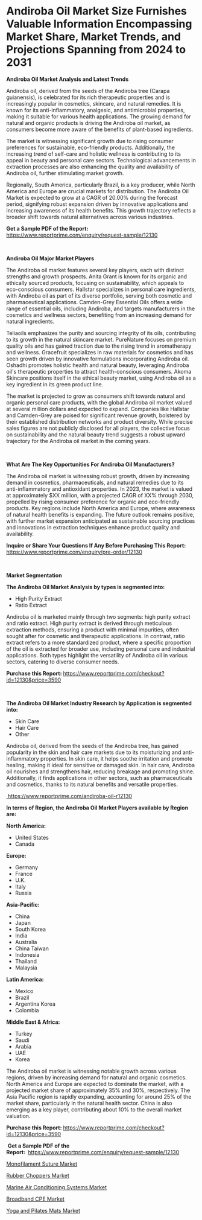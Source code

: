 <p><h1>Andiroba Oil Market Size Furnishes Valuable Information Encompassing Market Share, Market Trends, and Projections Spanning from 2024 to 2031</h1></p><p><strong>Andiroba Oil Market Analysis and Latest Trends</strong></p>
<p><p>Andiroba oil, derived from the seeds of the Andiroba tree (Carapa guianensis), is celebrated for its rich therapeutic properties and is increasingly popular in cosmetics, skincare, and natural remedies. It is known for its anti-inflammatory, analgesic, and antimicrobial properties, making it suitable for various health applications. The growing demand for natural and organic products is driving the Andiroba oil market, as consumers become more aware of the benefits of plant-based ingredients.</p><p>The market is witnessing significant growth due to rising consumer preferences for sustainable, eco-friendly products. Additionally, the increasing trend of self-care and holistic wellness is contributing to its appeal in beauty and personal care sectors. Technological advancements in extraction processes are also enhancing the quality and availability of Andiroba oil, further stimulating market growth.</p><p>Regionally, South America, particularly Brazil, is a key producer, while North America and Europe are crucial markets for distribution. The Andiroba Oil Market is expected to grow at a CAGR of 20.00% during the forecast period, signifying robust expansion driven by innovative applications and increasing awareness of its health benefits. This growth trajectory reflects a broader shift towards natural alternatives across various industries.</p></p>
<p><strong>Get a Sample PDF of the Report:&nbsp;</strong> <a href="https://www.reportprime.com/enquiry/request-sample/12130">https://www.reportprime.com/enquiry/request-sample/12130</a></p>
<p>&nbsp;</p>
<p><strong>Andiroba Oil Major Market Players</strong></p>
<p><p>The Andiroba oil market features several key players, each with distinct strengths and growth prospects. Anita Grant is known for its organic and ethically sourced products, focusing on sustainability, which appeals to eco-conscious consumers. Hallstar specializes in personal care ingredients, with Andiroba oil as part of its diverse portfolio, serving both cosmetic and pharmaceutical applications. Camden-Grey Essential Oils offers a wide range of essential oils, including Andiroba, and targets manufacturers in the cosmetics and wellness sectors, benefiting from an increasing demand for natural ingredients.</p><p>Teliaoils emphasizes the purity and sourcing integrity of its oils, contributing to its growth in the natural skincare market. PureNature focuses on premium quality oils and has gained traction due to the rising trend in aromatherapy and wellness. Gracefruit specializes in raw materials for cosmetics and has seen growth driven by innovative formulations incorporating Andiroba oil. Oshadhi promotes holistic health and natural beauty, leveraging Andiroba oil's therapeutic properties to attract health-conscious consumers. Akoma Skincare positions itself in the ethical beauty market, using Andiroba oil as a key ingredient in its green product line.</p><p>The market is projected to grow as consumers shift towards natural and organic personal care products, with the global Andiroba oil market valued at several million dollars and expected to expand. Companies like Hallstar and Camden-Grey are poised for significant revenue growth, bolstered by their established distribution networks and product diversity. While precise sales figures are not publicly disclosed for all players, the collective focus on sustainability and the natural beauty trend suggests a robust upward trajectory for the Andiroba oil market in the coming years.</p></p>
<p>&nbsp;</p>
<p><strong>What Are The Key Opportunities For Andiroba Oil Manufacturers?</strong></p>
<p><p>The Andiroba oil market is witnessing robust growth, driven by increasing demand in cosmetics, pharmaceuticals, and natural remedies due to its anti-inflammatory and antioxidant properties. In 2023, the market is valued at approximately $XX million, with a projected CAGR of XX% through 2030, propelled by rising consumer preference for organic and eco-friendly products. Key regions include North America and Europe, where awareness of natural health benefits is expanding. The future outlook remains positive, with further market expansion anticipated as sustainable sourcing practices and innovations in extraction techniques enhance product quality and availability.</p></p>
<p><strong>Inquire or Share Your Questions If Any Before Purchasing This Report:</strong> <a href="https://www.reportprime.com/enquiry/pre-order/12130">https://www.reportprime.com/enquiry/pre-order/12130</a></p>
<p>&nbsp;</p>
<p><strong>Market Segmentation</strong></p>
<p><strong>The Andiroba Oil Market Analysis by types is segmented into:</strong></p>
<p><ul><li>High Purity Extract</li><li>Ratio Extract</li></ul></p>
<p><p>Andiroba oil is marketed mainly through two segments: high purity extract and ratio extract. High purity extract is derived through meticulous extraction methods, ensuring a product with minimal impurities, often sought after for cosmetic and therapeutic applications. In contrast, ratio extract refers to a more standardized product, where a specific proportion of the oil is extracted for broader use, including personal care and industrial applications. Both types highlight the versatility of Andiroba oil in various sectors, catering to diverse consumer needs.</p></p>
<p><strong>Purchase this Report:&nbsp;</strong><a href="https://www.reportprime.com/checkout?id=12130&price=3590">https://www.reportprime.com/checkout?id=12130&price=3590</a></p>
<p>&nbsp;</p>
<p><strong>The Andiroba Oil Market Industry Research by Application is segmented into:</strong></p>
<p><ul><li>Skin Care</li><li>Hair Care</li><li>Other</li></ul></p>
<p><p>Andiroba oil, derived from the seeds of the Andiroba tree, has gained popularity in the skin and hair care markets due to its moisturizing and anti-inflammatory properties. In skin care, it helps soothe irritation and promote healing, making it ideal for sensitive or damaged skin. In hair care, Andiroba oil nourishes and strengthens hair, reducing breakage and promoting shine. Additionally, it finds applications in other sectors, such as pharmaceuticals and cosmetics, thanks to its natural benefits and versatile properties.</p></p>
<p><a href="https://www.reportprime.com/andiroba-oil-r12130">&nbsp;https://www.reportprime.com/andiroba-oil-r12130</a></p>
<p><strong>In terms of Region, the Andiroba Oil Market Players available by Region are:</strong></p>
<p>
    <p> <strong> North America: </strong>
        <ul>
            <li>United States</li>
            <li>Canada</li>
        </ul>
        </p> 
    <p> <strong> Europe: </strong>
        <ul>
            <li>Germany</li>
            <li>France</li>
            <li>U.K.</li>
            <li>Italy</li>
            <li>Russia</li>
        </ul>
        </p> 
    <p> <strong> Asia-Pacific: </strong>
        <ul>
            <li>China</li>
            <li>Japan</li>
            <li>South Korea</li>
            <li>India</li>
            <li>Australia</li>
            <li>China Taiwan</li>
            <li>Indonesia</li>
            <li>Thailand</li>
            <li>Malaysia</li>
        </ul>
        </p> 
    <p> <strong> Latin America: </strong>
        <ul>
            <li>Mexico</li>
            <li>Brazil</li>
            <li>Argentina Korea</li>
            <li>Colombia</li>
        </ul>
        </p> 
    <p> <strong> Middle East & Africa: </strong>
        <ul>
            <li>Turkey</li>
            <li>Saudi</li>
            <li>Arabia</li>
            <li>UAE</li>
            <li>Korea</li>
        </ul>
    </p>
    </p>
<p><p>The Andiroba oil market is witnessing notable growth across various regions, driven by increasing demand for natural and organic cosmetics. North America and Europe are expected to dominate the market, with a projected market share of approximately 35% and 30%, respectively. The Asia Pacific region is rapidly expanding, accounting for around 25% of the market share, particularly in the natural health sector. China is also emerging as a key player, contributing about 10% to the overall market valuation.</p></p>
<p><strong>Purchase this Report: </strong><a href="https://www.reportprime.com/checkout?id=12130&price=3590">https://www.reportprime.com/checkout?id=12130&price=3590</a></p>
<p>&nbsp;<strong>Get a Sample PDF of the Report:&nbsp;&nbsp;</strong><a href="https://www.reportprime.com/enquiry/request-sample/12130">https://www.reportprime.com/enquiry/request-sample/12130</a></p>
<p><strong></strong></p>
<p><p><a href="https://www.linkedin.com/pulse/global-perspectives-monofilament-suture-market-trends-challenges-75ype?trackingId=xQZ9YulCRQakDihJMqLALA%3D%3D">Monofilament Suture Market</a></p><p><a href="https://issuu.com/reportprime-2/docs/rubber-choppers-market-size-2030.pp_24955d453d7cdb">Rubber Choppers Market</a></p><p><a href="https://www.linkedin.com/pulse/marine-air-conditioning-systems-market-report-product-type-cjfnc?trackingId=8PjDawp6QGacCtLWuoWWFg%3D%3D">Marine Air Conditioning Systems Market</a></p><p><a href="https://medium.com/@bernadette.hunter4468/broadband-cpe-market-trends-and-analysis-opportunities-and-challenges-for-future-growth-2024-86b536ec6f6d">Broadband CPE Market</a></p><p><a href="https://issuu.com/reportprime-2/docs/yoga-and-pilates-mats-market-size-2_7ef233f3bd202a">Yoga and Pilates Mats Market</a></p></p>